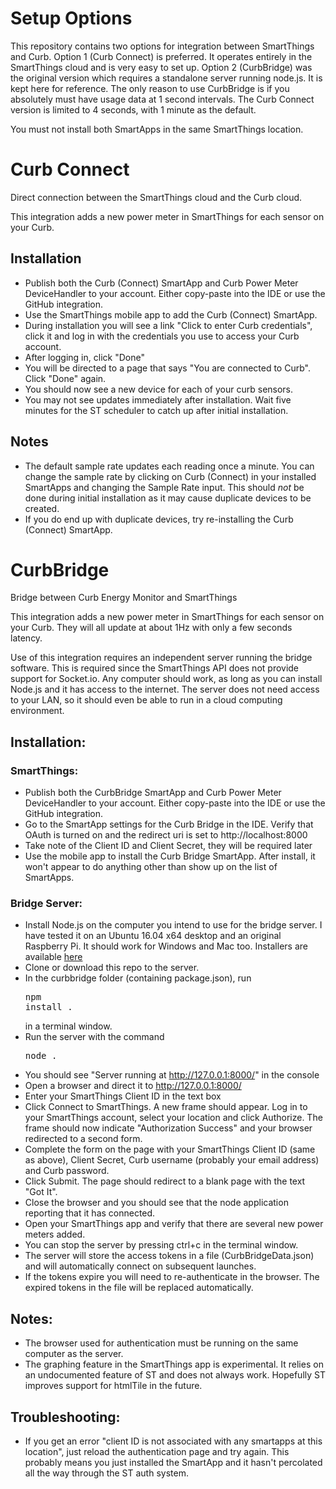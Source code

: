 # Setup Options
This repository contains two options for integration between SmartThings and Curb.  Option 1 (Curb Connect) is preferred.  It operates entirely in the SmartThings cloud and is very easy to set up.  Option 2 (CurbBridge) was the original version which requires a standalone server running node.js.  It is kept here for reference.  The only reason to use CurbBridge is if you absolutely must have usage data at 1 second intervals.  The Curb Connect version is limited to 4 seconds, with 1 minute as the default.

You must not install both SmartApps in the same SmartThings location.

# Curb Connect
Direct connection between the SmartThings cloud and the Curb cloud.

This integration adds a new power meter in SmartThings for each sensor on your Curb.

## Installation
- Publish both the Curb (Connect) SmartApp and Curb Power Meter DeviceHandler to your account.  Either copy-paste into the IDE or use the GitHub integration.
- Use the SmartThings mobile app to add the Curb (Connect) SmartApp.
- During installation you will see a link "Click to enter Curb credentials", click it and log in with the credentials you use to access your Curb account.
- After logging in, click "Done"
- You will be directed to a page that says "You are connected to Curb".  Click "Done" again.
- You should now see a new device for each of your curb sensors.
- You may not see updates immediately after installation.  Wait five minutes for the ST scheduler to catch up after initial installation.

## Notes
- The default sample rate updates each reading once a minute. You can change the sample rate by clicking on Curb (Connect) in your installed SmartApps and changing the Sample Rate input.  This should *not* be done during initial installation as it may cause duplicate devices to be created.
- If you do end up with duplicate devices, try re-installing the Curb (Connect) SmartApp.




# CurbBridge
Bridge between Curb Energy Monitor and SmartThings

This integration adds a new power meter in SmartThings for each sensor on your Curb.  They will all update at about 1Hz with only a few seconds latency.

Use of this integration requires an independent server running the bridge software.  This is required since the SmartThings API does not provide support for Socket.io.  Any computer should work, as long as you can install Node.js and it has access to the internet.  The server does not need access to your LAN, so it should even be able to run in a cloud computing environment.

## Installation:

### SmartThings:
- Publish both the CurbBridge SmartApp and Curb Power Meter DeviceHandler to your account.  Either copy-paste into the IDE or use the GitHub integration.
- Go to the SmartApp settings for the Curb Bridge in the IDE.  Verify that OAuth is turned on and the redirect uri is set to http://localhost:8000
- Take note of the Client ID and Client Secret, they will be required later
- Use the mobile app to install the Curb Bridge SmartApp.  After install, it won't appear to do anything other than show up on the list of SmartApps.

### Bridge Server:
- Install Node.js on the computer you intend to use for the bridge server.  I have tested it on an Ubuntu 16.04 x64 desktop and an original Raspberry Pi.  It should work for Windows and Mac too.  Installers are available [here](https://nodejs.org/en/download/)
- Clone or download this repo to the server.
- In the curbbridge folder (containing package.json), run <pre>npm install .</pre> in a terminal window.
- Run the server with the command <pre>node .</pre>
- You should see "Server running at http://127.0.0.1:8000/" in the console
- Open a browser and direct it to http://127.0.0.1:8000/
- Enter your SmartThings Client ID in the text box
- Click Connect to SmartThings.  A new frame should appear.  Log in to your SmartThings account, select your location and click Authorize.  The frame should now indicate "Authorization Success" and your browser redirected to a second form.
- Complete the form on the page with your SmartThings Client ID (same as above), Client Secret, Curb username (probably your email address) and Curb password.
- Click Submit.  The page should redirect to a blank page with the text "Got It".
- Close the browser and you should see that the node application reporting that it has connected.
- Open your SmartThings app and verify that there are several new power meters added.
- You can stop the server by pressing ctrl+c in the terminal window.
- The server will store the access tokens in a file (CurbBridgeData.json) and will automatically connect on subsequent launches.
- If the tokens expire you will need to re-authenticate in the browser. The expired tokens in the file will be replaced automatically.

## Notes:
- The browser used for authentication must be running on the same computer as the server.
- The graphing feature in the SmartThings app is experimental.  It relies on an undocumented feature of ST and does not always work.  Hopefully ST improves support for htmlTile in the future.

## Troubleshooting:
- If you get an error "client ID is not associated with any smartapps at this location", just reload the authentication page and try again.  This probably means you just installed the SmartApp and it hasn't percolated all the way through the ST auth system.
